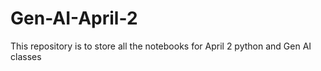# Gen-AI-April-2
This repository is to store all the notebooks for April 2 python and Gen AI classes
